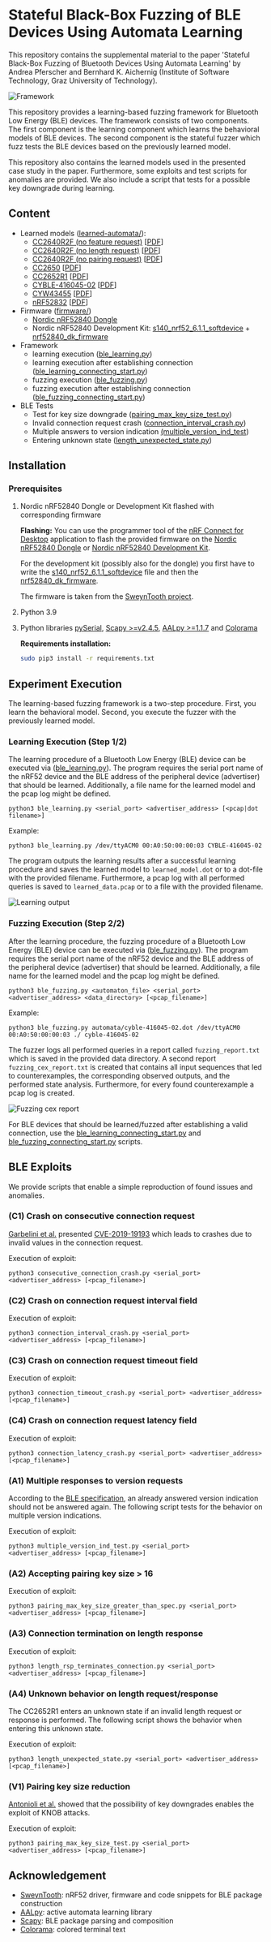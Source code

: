 # Stateful Black-Box Fuzzing of BLE Devices Using Automata Learning

This repository contains the supplemental material to the paper 'Stateful Black-Box Fuzzing of Bluetooth Devices Using Automata Learning' by Andrea Pferscher and Bernhard K. Aichernig (Institute of Software Technology, Graz University of Technology).

![Framework](images/framework.png)

This repository provides a learning-based fuzzing framework for Bluetooth Low Energy (BLE) devices. The framework consists of two components. The first component is the learning component which learns the behavioral models of BLE devices. The second component is the stateful fuzzer which fuzz tests the BLE devices based on the previously learned model.

This repository also contains the learned models used in the presented case study in the paper. Furthermore, some exploits and test scripts for anomalies are provided. We also include a script that tests for a possible key downgrade during learning.

##  Content
 - Learned models ([learned-automata/](automata)):
     - [CC2640R2F (no feature request)](automata/cc2640r2f-no-feature.dot) \[[PDF](automata/pdfs/cc2640r2f-no-feature.pdf)\]
    - [CC2640R2F (no length request)](automata/cc2640r2f-no-length.dot) \[[PDF](automata/pdfs/cc2640r2f-no-length.pdf)\]
    - [CC2640R2F (no pairing request)](automata/cc2640r2f-no-pairing.dot) \[[PDF](automata/pdfs/cc2640r2f-no-pairing.pdf)\]
    - [CC2650](automata/cc2650.dot) \[[PDF](automata/pdfs/cc2650.pdf)\]
    - [CC2652R1](automata/cc2652r1f.dot) \[[PDF](automata/pdfs/cc2652r1f.pdf)\]
    - [CYBLE-416045-02](automata/cyble-416045-02.dot) \[[PDF](automata/pdfs/cyble-416045-02.pdf)\]
    - [CYW43455](automata/cyw43455.dot) \[[PDF](automata/pdfs/cyw43455.pdf)\]
    - [nRF52832](automata/nRF52832.dot) \[[PDF](automata/pdfs/nRF52832.pdf)\]
- Firmware ([firmware/](firmware))
    - [Nordic nRF52840 Dongle](firmware/nRF52840_dongle_firmware.hex)
    - Nordic nRF52840 Development Kit: [s140_nrf52_6.1.1_softdevice](firmware/s140_nrf52_6.1.1_softdevice.hex) + [nrf52840_dk_firmware](firmware/nrf52840_dk_firmware.hex)
- Framework
    - learning execution ([ble_learning.py](ble_learning.py))
    - learning execution after establishing connection ([ble_learning_connecting_start.py](ble_learning_connecting_start.py))
    - fuzzing execution ([ble_fuzzing.py](ble_fuzzing.py))
    - fuzzing execution after establishing connection ([ble_fuzzing_connecting_start.py](ble_fuzzing_connecting_start.py))
- BLE Tests
    - Test for key size downgrade ([pairing_max_key_size_test.py](pairing_max_key_size_test.py))
    - Invalid connection request crash ([connection_interval_crash.py](connection_interval_crash.py))
    - Multiple answers to version indication [(multiple_version_ind_test](multiple_version_ind_test.py))
    - Entering unknown state ([length_unexpected_state.py](length_unexpected_state.py))

## Installation

### Prerequisites

1. Nordic nRF52840 Dongle or Development Kit flashed with corresponding firmware

    **Flashing:** You can use the programmer tool of the [nRF Connect for Desktop](https://www.nordicsemi.com/Software-and-tools/Development-Tools/nRF-Connect-for-desktop) application to flash the provided firmware on the [Nordic nRF52840 Dongle](firmware/nRF52840_dongle_firmware.hex) or [Nordic nRF52840 Development Kit](firmware/nrf52840_dk_firmware.hex).

    For the development kit (possibly also for the dongle) you first have to write the [s140_nrf52_6.1.1_softdevice](firmware/s140_nrf52_6.1.1_softdevice.hex) file and then the [nrf52840_dk_firmware](firmware/nrf52840_dk_firmware.hex). 

    The firmware is taken from the [SweynTooth project](https://github.com/Matheus-Garbelini/sweyntooth_bluetooth_low_energy_attacks).

2. Python 3.9

3. Python libraries [pySerial](https://github.com/pyserial/pyserial), [Scapy >=v2.4.5](https://github.com/secdev/scapy), [AALpy >=1.1.7](https://github.com/DES-Lab/AALpy) and [Colorama](https://pypi.org/project/colorama/)

    **Requirements installation:** 

    ```bash
    sudo pip3 install -r requirements.txt
    ```

## Experiment Execution

The learning-based fuzzing framework is a two-step procedure. First, you learn the behavioral model. Second, you execute the fuzzer with the previously learned model.

### Learning Execution (Step 1/2)

The learning procedure of a Bluetooth Low Energy (BLE) device can be executed via ([ble_learning.py](ble_learning.py)). The program requires the serial port name of the nRF52 device and the BLE address of the peripheral device (advertiser) that should be learned. Additionally, a file name for the learned model and the pcap log might be defined.

    python3 ble_learning.py <serial_port> <advertiser_address> [<pcap|dot filename>]

Example:

    python3 ble_learning.py /dev/ttyACM0 00:A0:50:00:00:03 CYBLE-416045-02

The program outputs the learning results after a successful learning procedure and saves the learned model to `learned_model.dot` or to a dot-file with the provided filename. Furthermore, a pcap log with all performed queries is saved to `learned_data.pcap` or to a file with the provided filename.

![Learning output](images/learning-output.png)

### Fuzzing Execution (Step 2/2)

After the learning procedure, the fuzzing procedure of a Bluetooth Low Energy (BLE) device can be executed via ([ble_fuzzing.py](ble_fuzzing.py)). The program requires the serial port name of the nRF52 device and the BLE address of the peripheral device (advertiser) that should be learned. Additionally, a file name for the learned model and the pcap log might be defined.

    python3 ble_fuzzing.py <automaton_file> <serial_port> <advertiser_address> <data_directory> [<pcap_filename>]

Example:

    python3 ble_fuzzing.py automata/cyble-416045-02.dot /dev/ttyACM0 00:A0:50:00:00:03 ./ cyble-416045-02

The fuzzer logs all performed queries in a report called `fuzzing_report.txt` which is saved in the provided data directory. A second report `fuzzing_cex_report.txt` is created that contains all input sequences that led to counterexamples, the corresponding observed outputs, and the performed state analysis. Furthermore, for every found counterexample a pcap log is created.

![Fuzzing cex report](images/cex-analysis-output.png)

For BLE devices that should be learned/fuzzed after establishing a valid connection, use the [ble_learning_connecting_start.py](ble_learning_connecting_start.py) and [ble_fuzzing_connecting_start.py](ble_fuzzing_connecting_start.py) scripts. 

## BLE Exploits
We provide scripts that enable a simple reproduction of found issues and anomalies.

### (C1) Crash on consecutive connection request

[Garbelini et al.](https://github.com/Matheus-Garbelini/sweyntooth_bluetooth_low_energy_attacks) presented [CVE-2019-19193](https://cve.mitre.org/cgi-bin/cvename.cgi?name=CVE-2019-19193) which leads to crashes due to invalid values in the connection request.

Execution of exploit:

    python3 consecutive_connection_crash.py <serial_port> <advertiser_address> [<pcap_filename>]

### (C2) Crash on connection request interval field

Execution of exploit:

    python3 connection_interval_crash.py <serial_port> <advertiser_address> [<pcap_filename>]


### (C3) Crash on connection request timeout field

Execution of exploit:

    python3 connection_timeout_crash.py <serial_port> <advertiser_address> [<pcap_filename>]

### (C4) Crash on connection request latency field

Execution of exploit:

    python3 connection_latency_crash.py <serial_port> <advertiser_address> [<pcap_filename>]


### (A1) Multiple responses to version requests
According to the [BLE specification](https://www.bluetooth.com/specifications/specs/core-specification/), an already answered version indication should not be answered again. The following script tests for the behavior on multiple version indications. 

Execution of exploit:

    python3 multiple_version_ind_test.py <serial_port> <advertiser_address> [<pcap_filename>]


### (A2) Accepting pairing key size > 16

Execution of exploit:

    python3 pairing_max_key_size_greater_than_spec.py <serial_port> <advertiser_address> [<pcap_filename>]

### (A3) Connection termination on length response

Execution of exploit:

    python3 length_rsp_terminates_connection.py <serial_port> <advertiser_address> [<pcap_filename>]


### (A4) Unknown behavior on length request/response
The CC2652R1 enters an unknown state if an invalid length request or response is performed. The following script shows the behavior when entering this unknown state.

Execution of exploit:

    python3 length_unexpected_state.py <serial_port> <advertiser_address> [<pcap_filename>]


### (V1) Pairing key size reduction 
[Antonioli et al.](https://dl.acm.org/doi/10.1145/3394497) showed that the possibility of key downgrades enables the exploit of KNOB attacks.

Execution of exploit:

    python3 pairing_max_key_size_test.py <serial_port> <advertiser_address> [<pcap_filename>]


## Acknowledgement
- [SweynTooth](https://github.com/Matheus-Garbelini/sweyntooth_bluetooth_low_energy_attacks): nRF52 driver, firmware and code snippets for BLE package construction
- [AALpy](https://github.com/DES-Lab/AALpy): active automata learning library
- [Scapy](https://github.com/secdev/scapy): BLE package parsing and composition
- [Colorama](https://github.com/secdev/scapy): colored terminal text
